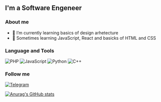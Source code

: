 ## I'm a Software Engeneer

### About me 
- 🌱 I’m currently learning basics of design arhetecture
- 🎸 Sometimes learning JavaScript, React and basicks of HTML and CSS

### Language and Tools
![PHP](https://img.shields.io/badge/-php-090909?style=for-the-badge&logo=PHP&logoColor=1815e8)
![JavaScript](https://img.shields.io/badge/-JavaScript-090909?style=for-the-badge&logo=JavaScript&logoColor=f7f020)
![Python](https://img.shields.io/badge/-Python-090909?style=for-the-badge&logo=Python&logoColor=26f514)
![C++](https://img.shields.io/badge/-C++-090909?style=for-the-badge&logo=C%2b%2b&logoColor=151ceb)


### Follow me
[![Telegram](https://img.shields.io/badge/-Telegram-090909?style=for-the-badge&logo=Telegram&logoColor=1815e8)](https://t.me/Nero_uxi)

[![Anurag's GitHub stats](https://github-readme-stats.vercel.app/api?username=Nerogen&show_icons=true&theme=radical)](https://github.com/anuraghazra/github-readme-stats)
